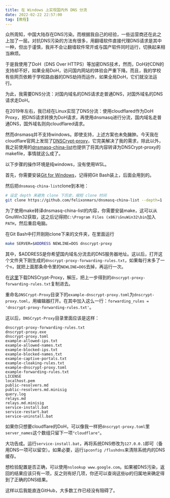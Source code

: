 ```yaml
---
title: 在 Windows 上实现国内外 DNS 分流
date: 2022-02-22 22:57:00
tag: [教程]
---
```


众所周知，中国大陆存在DNS污染。而根据我自己的经验，一些运营商还在此之上加了一层。对抗DNS污染的方法有很多，用翻墙软件直接代理DNS请求是其中一种，但出于谨慎，我并不会让翻墙软件常开或与国产软件同时运行，切换起来相当麻烦。

于是我使用了DoH（DNS Over HTTPS）等加密DNS技术，然而，DoH对CDN的支持却不好，如果全局DoH，访问国内网站的体验会严重下降。而且，我的学校有些网页依赖于学校路由器的DNS劫持而运作，如果全局DoH，它们就没法运行。

为此，我需要DNS分流：对国内域名的DNS请求走普通DNS，对国外域名的DNS请求走DoH。

在2019年左右，我已经在Linux实现了DNS分流：使用cloudflared作为DoH Proxy，把DNS请求转换为DoH请求，再使用dnsmasq进行分流，国内域名走普通DNS，国外域名则向cloudflared请求。

然而dnsmasq并不支持windows。即使支持，上述方案也未免臃肿。今天我在cloudflare官网上发现了[DNSCrypt-proxy](https://github.com/DNSCrypt/dnscrypt-proxy)，它完美解决了我的需求，除此以外，我之前使用的[dnsmasq-china-list](https://github.com/felixonmars/dnsmasq-china-list)也提供了将其内容转译为DNSCrypt-proxy的makefile，事情就这么成了。

以下步骤的操作环境是纯windows，没有使用WSL。

首先，你需要安装[Git for Windows](https://gitforwindows.org/)，记得把Git Bash装上，后面会用到的。

然后把`dnsmasq-china-list`clone到本地：

```bash
# 设定 depth 来避免 clone 下历史，缩短 clone 时间
git clone https://github.com/felixonmars/dnsmasq-china-list --depth=1
```

为了使用make转译dnsmasq-china-list的内容，你需要安装make，这可以从GnuWin32获取，这之后记得把`C:\Program Files (x86)\GnuWin32\bin`加入`PATH`，然后重启电脑。

在Git Bash中打开刚刚clone下来的文件夹，在里面运行

```bash
make SERVER=$ADDRESS NEWLINE=DOS dnscrypt-proxy
```

其中，$ADDRESS是你希望国内域名分流去的DNS服务器地址。这以后，打开这个文件夹下刚生成的`dnscrypt-proxy-forwarding-rules.txt`，如果每行末多了一个`n`，就把上面那条命令里的`NEWLINE=DOS`去掉，再运行一次。

在[这里](https://github.com/DNSCrypt/dnscrypt-proxy/releases/)下载DNSCrypt-Proxy，解压，把上一步得到的`dnscrypt-proxy-forwarding-rules.txt`复制进去。

重命名`DNSCrypt-Proxy`目录下的`example-dnscrypt-proxy.toml`为`dnscrypt-proxy.toml`，用编辑器打开。在其中加入这么一行：`forwarding_rules = 'dnscrypt-proxy-forwarding-rules.txt'`。

这以后，`DNSCrypt-Proxy`目录里面应该是这样：

```text
dnscrypt-proxy-forwarding-rules.txt
dnscrypt-proxy.exe
dnscrypt-proxy.toml
example-allowed-ips.txt
example-allowed-names.txt
example-blocked-ips.txt
example-blocked-names.txt
example-captive-portals.txt
example-cloaking-rules.txt
example-dnscrypt-proxy.toml
example-forwarding-rules.txt
LICENSE
localhost.pem
public-resolvers.md
public-resolvers.md.minisig
query.log
relays.md
relays.md.minisig
service-install.bat
service-restart.bat
service-uninstall.bat
```

如果你只想要cloudflare的DoH，可以像我一样把`dnscrypt-proxy.toml`里`server_names`这个数组只留下一项`"cloudflare"`。

大功告成。运行`service-install.bat`，再将系统DNS修改为`127.0.0.1`即可（备用DNS一项可以留空）。如果必要，运行`ipconfig /flushdns`来清除系统内的DNS缓存。

想检验配置是否正确，可以使用`nslookup www.google.com`。如果被DNS污染，返回的结果应该只有一项，反之则有好几项，你还可以查询这些ip的归属地来确定得到了正确的DNS结果。

这样以后我能直连GitHub，大多数工作已经没有阻碍了。
